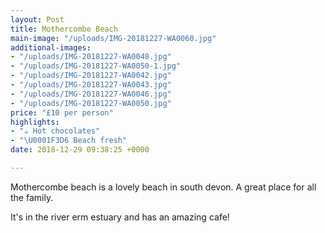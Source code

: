 ```yaml
---
layout: Post
title: Mothercombe Beach
main-image: "/uploads/IMG-20181227-WA0060.jpg"
additional-images:
- "/uploads/IMG-20181227-WA0048.jpg"
- "/uploads/IMG-20181227-WA0050-1.jpg"
- "/uploads/IMG-20181227-WA0042.jpg"
- "/uploads/IMG-20181227-WA0043.jpg"
- "/uploads/IMG-20181227-WA0046.jpg"
- "/uploads/IMG-20181227-WA0050.jpg"
price: "£10 per person"
highlights:
- "☕ Hot chocolates"
- "\U0001F3D6️ Beach fresh"
date: 2018-12-29 09:38:25 +0000

---
```

Mothercombe beach is a lovely beach in south devon. A great place for all the family. 

It's in the river erm estuary and has an amazing cafe! 